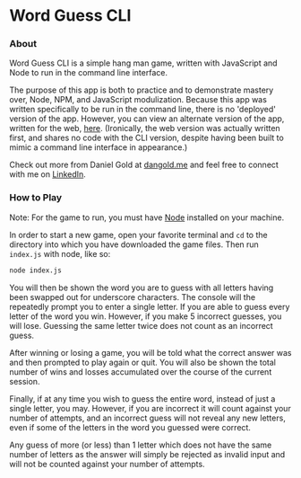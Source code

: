 # Word Guess CLI

### About

Word Guess CLI is a simple hang man game, written with JavaScript and Node to run in the command line interface.

The purpose of this app is both to practice and to demonstrate mastery over, Node, NPM, and JavaScript modulization. Because this app was written specifically to be run in the command line, there is no 'deployed' version of the app. However, you can view an alternate version of the app, written for the web, [here](https://landgod.github.io/Word-Guess-Game). (Ironically, the web version was actually written first, and shares no code with the CLI version, despite having been built to mimic a command line interface in appearance.)

Check out more from Daniel Gold at [dangold.me](https://dangold.me/portfolio) and feel free to connect with me on [LinkedIn](https://www.linkedin.com/in/danjasongold/). 

### How to Play

Note: For the game to run, you must have [Node](https://nodejs.org/en/) installed on your machine. 

In order to start a new game, open your favorite terminal and `cd` to the directory into which you have downloaded the game files. Then run `index.js` with node, like so:

```bash
node index.js
```

You will then be shown the word you are to guess with all letters having been swapped out for underscore characters. The console will the repeatedly prompt you to enter a single letter. If you are able to guess every letter of the word you win. However, if you make 5 incorrect guesses, you will lose. Guessing the same letter twice does not count as an incorrect guess.

After winning or losing a game, you will be told what the correct answer was and then prompted to play again or quit. You will also be shown the total number of wins and losses accumulated over the course of the current session. 

Finally, if at any time you wish to guess the entire word, instead of just a single letter, you may. However, if you are incorrect it will count against your number of attempts, and an incorrect guess will not reveal any new letters, even if some of the letters in the word you guessed were correct. 

Any guess of more (or less) than 1 letter which does not have the same number of letters as the answer will simply be rejected as invalid input and will not be counted against your number of attempts. 
